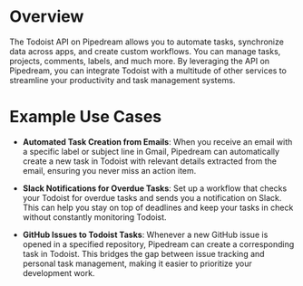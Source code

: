 # Overview

The Todoist API on Pipedream allows you to automate tasks, synchronize data across apps, and create custom workflows. You can manage tasks, projects, comments, labels, and much more. By leveraging the API on Pipedream, you can integrate Todoist with a multitude of other services to streamline your productivity and task management systems.

# Example Use Cases

- **Automated Task Creation from Emails**: When you receive an email with a specific label or subject line in Gmail, Pipedream can automatically create a new task in Todoist with relevant details extracted from the email, ensuring you never miss an action item.

- **Slack Notifications for Overdue Tasks**: Set up a workflow that checks your Todoist for overdue tasks and sends you a notification on Slack. This can help you stay on top of deadlines and keep your tasks in check without constantly monitoring Todoist.

- **GitHub Issues to Todoist Tasks**: Whenever a new GitHub issue is opened in a specified repository, Pipedream can create a corresponding task in Todoist. This bridges the gap between issue tracking and personal task management, making it easier to prioritize your development work.
